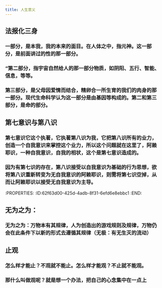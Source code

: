 ```yaml
---
title: 人生意义
---
```


## **法报化三身**
### 一部分，是本我，我的本来的面目。在人体之中，指元神。这一部分，是前面讲过的性的那一部分。

### “第二部分，指宇宙自然给人的那一部分物质，如阴阳、五行、智能、信息，等等。

### 第三部分，是父母因爱情而结合，精卵合一所生育的我们的肉身的那一部分。现代生命科学认为这一部分是由基因等构成的。第二和第三部分，是命的部分。

## **第七意识与第八识**
### 第七意识它这个执著，它执著第八识为我，它把第八识所有的业力，创造一个自我意识来掌控这个业力，所以这个问题就在这里了，阿赖耶识，一种自我意识，自我的相状，这个是第七意识造成的。

### 因为有第七识的存在，第八识接受以自我意识为基础的行为思想，欲将第八识重新转变为无自我意识的阿赖耶识，则需将第七识空掉，从而让阿赖耶识以接受无自我意识为主导。
:PROPERTIES:
:ID:62f63d00-425d-4adb-8f31-6efd6e8ebbc1
:END:

## **无为之为**：
### 无为之为：万物本有其规律，人为创造出的游戏规则及规律，万物仍会在此条件下以新的形式去遵循其规律（无极：有无生灭的流动）

## **止观**
### 怎么样才能止？不观就不能止。怎么样才能观？不止就不能观。

### 那什么叫做观呢？就是想一个办法，把自己的心念集中在一点上

